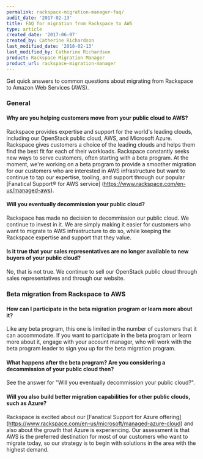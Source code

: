 ```yaml
---
permalink: rackspace-migration-manager-faq/
audit_date: '2017-02-13'
title: FAQ for migration from Rackspace to AWS
type: article
created_date: '2017-06-07'
created_by: Catherine Richardson
last_modified_date: '2018-02-13'
last_modified_by: Catherine Richardson
product: Rackspace Migration Manager
product_url: rackspace-migration-manager
---
```


Get quick answers to common questions about migrating from Rackspace to Amazon
Web Services (AWS).

### General

#### Why are you helping customers move from your public cloud to AWS?

Rackspace provides expertise and support for the world's leading clouds,
including our OpenStack public cloud, AWS, and Microsoft Azure. Rackspace
gives customers a choice of the leading clouds and helps them find the best
fit for each of their workloads. Rackspace constantly seeks new ways to serve
customers, often starting with a beta program. At the moment, we're working on
a beta program to provide a smoother migration for our customers who are
interested in AWS infrastructure but want to continue to tap our expertise,
tooling, and support through our popular
[Fanatical Support&reg; for AWS service] (https://www.rackspace.com/en-us/managed-aws).

#### Will you eventually decommission your public cloud?

Rackspace has made no decision to decommission our public cloud. We continue
to invest in it. We are simply making it easier for customers who want to
migrate to AWS infrastructure to do so, while keeping the Rackspace expertise
and support that they value.

#### Is it true that your sales representatives are no longer available to new buyers of your public cloud?

No, that is not true. We continue to sell our OpenStack public cloud
through sales representatives and through our website.

### Beta migration from Rackspace to AWS

#### How can I participate in the beta migration program or learn more about it?

Like any beta program, this one is limited in the number of customers that it
can accommodate. If you want to participate in the beta program or learn
more about it, engage with your account manager, who will work with the
beta program leader to sign you up for the beta migration program.

#### What happens after the beta program? Are you considering a decommission of your public cloud then?

See the answer for "Will you eventually decommission your public cloud?".

#### Will you also build better migration capabilities for other public clouds, such as Azure?

Rackspace is excited about our
[Fanatical Support for Azure offering] (https://www.rackspace.com/en-us/microsoft/managed-azure-cloud)
and also about the growth that Azure is experiencing. Our assessment is that
AWS is the preferred destination for most of our customers who want to migrate
today, so our strategy is to begin with solutions in the area with the highest
demand.
